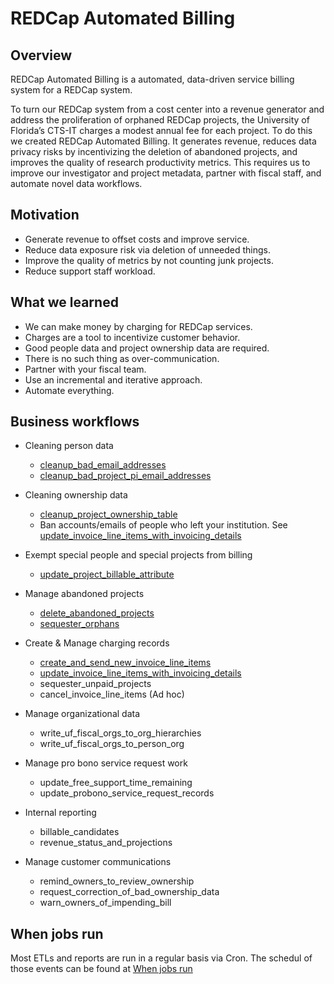 # REDCap Automated Billing

## Overview
REDCap Automated Billing is a automated, data-driven service billing system for a REDCap system. 

To turn our REDCap system from a cost center into a revenue generator and address the proliferation of orphaned REDCap projects, the University of Florida’s CTS-IT charges a modest annual fee for each project. To do this we created REDCap Automated Billing. It generates revenue, reduces data privacy risks by incentivizing the deletion of abandoned projects, and improves the quality of research productivity metrics. This requires us to improve our investigator and project metadata, partner with fiscal staff, and automate novel data workflows. 

## Motivation
- Generate revenue to offset costs and improve service.
- Reduce data exposure risk via deletion of unneeded things.
- Improve the quality of metrics by not counting junk projects.
- Reduce support staff workload.

## What we learned
- We can make money by charging for REDCap services.
- Charges are a tool to incentivize customer behavior.
- Good people data and project ownership data are required.
- There is no such thing as over-communication.
- Partner with your fiscal team.
- Use an incremental and iterative approach.
- Automate everything.

## Business workflows
- Cleaning person data
  - [cleanup_bad_email_addresses](https://ctsit.github.io/rcc.billing/articles/cleanup_bad_email_addresses.html)
  - [cleanup_bad_project_pi_email_addresses](https://ctsit.github.io/rcc.billing/articles/cleanup_bad_project_pi_email_addresses.html)
  
- Cleaning ownership data
  - [cleanup_project_ownership_table](https://ctsit.github.io/rcc.billing/articles/cleanup_project_ownership_table.html)
  - Ban accounts/emails of people who left your institution. See  [update_invoice_line_items_with_invoicing_details](https://ctsit.github.io/rcc.billing/articles/update_invoice_line_items_with_invoicing_details.html)


- Exempt special people and special projects from billing
  - [update_project_billable_attribute](https://ctsit.github.io/rcc.billing/articles/update_project_billable_attribute.html)  


- Manage abandoned projects
  - [delete_abandoned_projects](https://ctsit.github.io/rcc.billing/articles/delete_abandoned_projects.html)
  - [sequester_orphans](https://ctsit.github.io/rcc.billing/articles/sequester_orphans.html)

- Create & Manage charging records
  - [create_and_send_new_invoice_line_items](https://ctsit.github.io/rcc.billing/articles/create_and_send_new_invoice_line_items.html)
  - [update_invoice_line_items_with_invoicing_details](https://ctsit.github.io/rcc.billing/articles/update_invoice_line_items_with_invoicing_details.html)
  - sequester_unpaid_projects
  - cancel_invoice_line_items (Ad hoc)

- Manage organizational data
  - write_uf_fiscal_orgs_to_org_hierarchies
  - write_uf_fiscal_orgs_to_person_org

- Manage pro bono service request work
  - update_free_support_time_remaining
  - update_probono_service_request_records

- Internal reporting
  - billable_candidates
  - revenue_status_and_projections

- Manage customer communications
  - remind_owners_to_review_ownership
  - request_correction_of_bad_ownership_data
  - warn_owners_of_impending_bill


## When jobs run

Most ETLs and reports are run in a regular basis via Cron. The schedul of those events can be found at [When jobs run](https://docs.google.com/document/d/1a5Zfsi4us32uIRTZ49TQbvH7OrIRTUXFeYZdMWU3g44/edit#heading=h.b18i1tfzijre)
